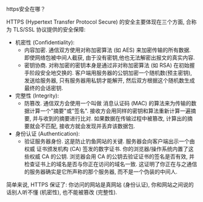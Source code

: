 https安全在哪？

HTTPS (Hypertext Transfer Protocol Secure) 的安全主要体现在三个方面, 合称为 TLS/SSL 协议提供的安全保障:

- 机密性 (Confidentiality):
	- 内容加密. 通信双方使用对称加密算法 (如 AES) 来加密传输的所有数据. 即使网络包被中间人截获, 由于没有密钥,他也无法解密出报文的真实内容.
	- 密钥协商. 对称加密的密钥本身是通过非对称加密算法 (如 RSA) 在初始握手阶段安全地交换的. 客户端用服务器的公钥加密一个随机数(预主密钥), 发送给服务器, 只有服务器用私钥才能解开, 然后双方根据这个随机数生成最终的会话密钥.
- 完整性 (Integrity):
	- 防篡改. 通信双方会使用一个叫做 消息认证码 (MAC) 的算法来为传输的数据计算一个"摘要"或"签名". 接收方会用同样的密钥和算法重新计算一遍摘要, 并与收到的摘要进行比对. 如果数据在传输过程中被篡改, 计算出的摘要就会不匹配, 接收方就会发现并丢弃该数据包.
- 身份认证 (Authentication):
	- 验证服务器身份. 这是防止钓鱼网站的关键. 服务器会向客户端出示一个由权威 证书颁发机构 (CA) 签发的数字证书. 你的浏览器/操作系统内置了这些权威 CA 的公钥. 浏览器会用 CA 的公钥去验证证书的签名是否有效, 并检查证书上的域名是否与你正在访问的域名一致. 这证明了你正在与之通信的服务器确实是它所声称的那个服务器, 而不是一个伪装的中间人.

简单来说, HTTPS 保证了: 你访问的网站是真网站 (身份认证), 你和网站之间说的话别人听不懂 (机密性), 也不能被篡改 (完整性).
